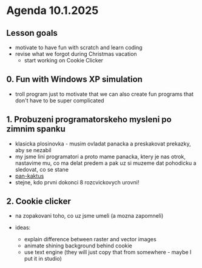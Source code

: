 # Agenda 10.1.2025

## Lesson goals

- motivate to have fun with scratch and learn coding
- revise what we forgot during Christmas vacation
  - start working on Cookie Clicker 

## 0. Fun with Windows XP simulation

- troll program just to motivate that we can also create fun programs that don't have to be super complicated

## 1. Probuzeni programatorskeho mysleni po zimnim spanku

- klasicka plosinovka - musim ovladat panacka a preskakovat prekazky, aby se nezabil
- my jsme lini programatori a proto mame panacka, ktery je nas otrok, nastavime mu, co ma delat predem a pak uz si muzeme dat pohodicku a sledovat, co se stane
- [pan-kaktus](https://www.umimeinformatiku.cz/plosinovka)
- stejne, kdo prvni dokonci 8 rozcvickovych urovni!

## 2. Cookie clicker

- na zopakovani toho, co uz jsme umeli (a mozna zapomneli)

- ideas: 
  - explain difference between raster and vector images
  - animate shining background behind cookie
  - use text engine (they will just copy that from somewhere - maybe I put it in studio)
